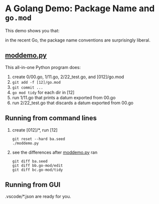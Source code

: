 # A Golang Demo: Package Name and `go.mod`

This demo shows you that:

in the recent Go, the package name conventions are surprisingly liberal.

## [moddemo.py](moddemo.py)

This all-in-one Python program does:
1. create 0/00.go, 1/11.go, 2/22_test.go, and [012]/go.mod
1. `git add -f [12]/go.mod`
1. `git commit ...` 
1. `go mod tidy` for each dir in [12]
1. run 1/11.go that prints a datum exported from 00.go
1. run 2/22_test.go that discards a datum exported from 00.go

## Running from command lines

1. create [012]/*, run [12]
   ```shell
   git reset --hard ba.seed
   ./moddemo.py
   ```
1. see the differences after [moddemo.py](moddemo.py) ran
   ```shell
   git diff ba.seed
   git diff bb.go-mod/edit
   git diff bc.go-mod/tidy
   ```

## Running from GUI

.vscode/*.json are ready for you.

